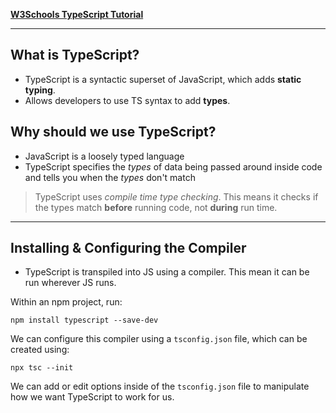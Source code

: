 [**W3Schools TypeScript Tutorial**](https://www.w3schools.com/typescript/index.php)

---

## What is TypeScript?

- TypeScript is a syntactic superset of JavaScript, which adds **static typing**.
- Allows developers to use TS syntax to add **types**.

## Why should we use TypeScript?

- JavaScript is a loosely typed language
- TypeScript specifies the *types* of data being passed around inside code and tells you when the *types* don't match

> TypeScript uses *compile time type checking*.
> This means it checks if the types match **before** running code, not **during** run time.

---

## Installing & Configuring the Compiler

- TypeScript is transpiled into JS using a compiler. This mean it can be run wherever JS runs.

Within an npm project, run:

```
npm install typescript --save-dev
```

We can configure this compiler using a `tsconfig.json` file, which can be created using:

```
npx tsc --init
```

We can add or edit options inside of the `tsconfig.json` file to manipulate how we want TypeScript to work for us.